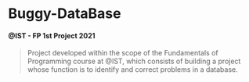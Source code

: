 # Buggy-DataBase
#### @IST - FP 1st Project 2021

> Project developed within the scope of the Fundamentals of Programming course at @IST, which consists of building a project whose function is to identify and correct problems in a database.
